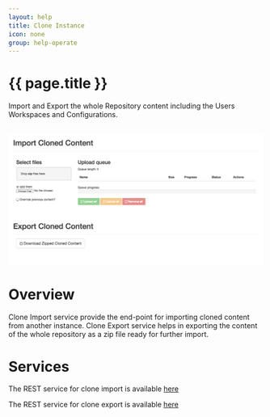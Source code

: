 ```yaml
---
layout: help
title: Clone Instance
icon: none
group: help-operate
---
```


{{ page.title }}
===

Import and Export the whole Repository content including the Users Workspaces and Configurations. 


<br>
	<img class="img-responsive" src="/help/images/operate/operate_clone.png"/>
<br>

Overview
=====

Clone Import service provide the end-point for importing cloned content from another instance. Clone Export service helps in exporting the content of the whole repository as a zip file ready for further import.


Services
====

The REST service for clone import is available [here](service_clone_import.html)

The REST service for clone export is available [here](service_clone_export.html)
